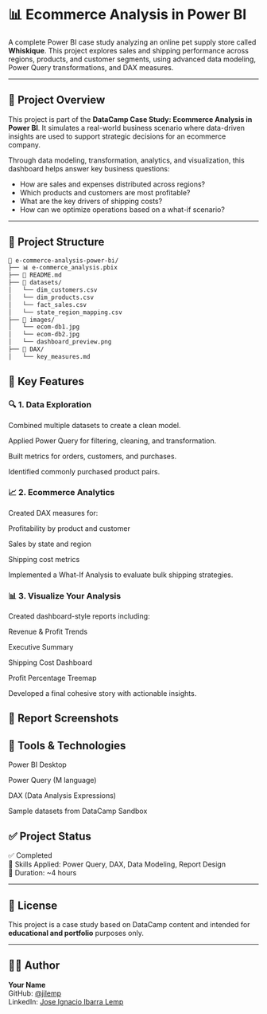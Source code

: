 # 📊 Ecommerce Analysis in Power BI

A complete Power BI case study analyzing an online pet supply store called **Whiskique**. This project explores sales and shipping performance across regions, products, and customer segments, using advanced data modeling, Power Query transformations, and DAX measures.

---

## 🧠 Project Overview

This project is part of the **DataCamp Case Study: Ecommerce Analysis in Power BI**. It simulates a real-world business scenario where data-driven insights are used to support strategic decisions for an ecommerce company.

Through data modeling, transformation, analytics, and visualization, this dashboard helps answer key business questions:

- How are sales and expenses distributed across regions?
- Which products and customers are most profitable?
- What are the key drivers of shipping costs?
- How can we optimize operations based on a what-if scenario?

---

## 📁 Project Structure

```bash
📂 e-commerce-analysis-power-bi/
├── 📊 e-commerce_analysis.pbix
├── 📝 README.md
├── 📁 datasets/
│   └── dim_customers.csv
│   └── dim_products.csv
│   └── fact_sales.csv
│   └── state_region_mapping.csv
├── 📁 images/
│   └── ecom-db1.jpg
│   └── ecom-db2.jpg
│   └── dashboard_preview.png
├── 📁 DAX/
│   └── key_measures.md
```

## 🧾 Key Features
### 🔍 1. Data Exploration
Combined multiple datasets to create a clean model.

Applied Power Query for filtering, cleaning, and transformation.

Built metrics for orders, customers, and purchases.

Identified commonly purchased product pairs.

### 📈 2. Ecommerce Analytics
Created DAX measures for:

Profitability by product and customer

Sales by state and region

Shipping cost metrics

Implemented a What-If Analysis to evaluate bulk shipping strategies.

### 📊 3. Visualize Your Analysis
Created dashboard-style reports including:

Revenue & Profit Trends

Executive Summary

Shipping Cost Dashboard

Profit Percentage Treemap

Developed a final cohesive story with actionable insights.

## 📸 Report Screenshots


## 📌 Tools & Technologies
Power BI Desktop

Power Query (M language)

DAX (Data Analysis Expressions)

Sample datasets from DataCamp Sandbox

## ✅ Project Status

✅ Completed  
🧠 Skills Applied: Power Query, DAX, Data Modeling, Report Design  
📅 Duration: ~4 hours

---

## 📄 License

This project is a case study based on DataCamp content and intended for **educational and portfolio** purposes only.

---

## 🙋‍♂️ Author

**Your Name**  
GitHub: [@jilemp](https://github.com/jilemp)  
LinkedIn: [Jose Ignacio Ibarra Lemp](https://linkedin.com/in/jose-ignacio-ibarra)
